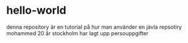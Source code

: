 # hello-world
denna repository är en tutorial på hur man använder en jävla repsotiry
mohammed 
20 år 
stockholm
har lagt upp persouppgifter
